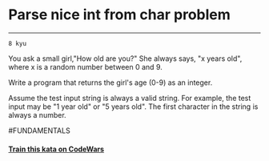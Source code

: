 # Parse nice int from char problem 

---
`8 kyu`

You ask a small girl,"How old are you?" She always says, "x years old", where x is a random number between 0 and 9.

Write a program that returns the girl's age (0-9) as an integer.

Assume the test input string is always a valid string. For example, the test input may be "1 year old" or "5 years old". The first character in the string is always a number.

#FUNDAMENTALS

#### [Train this kata on CodeWars](https://www.codewars.com/kata/557cd6882bfa3c8a9f0000c1)